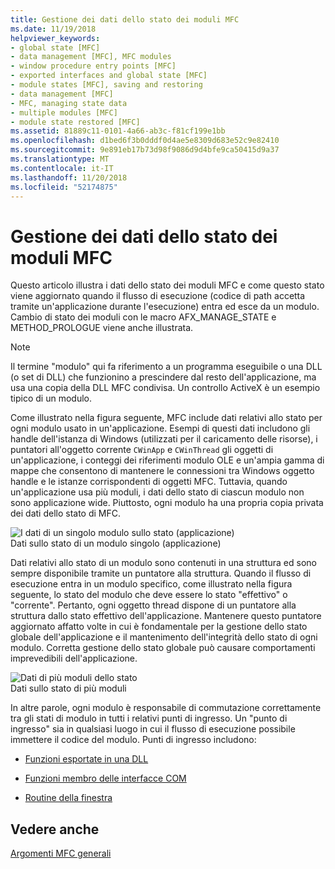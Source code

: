 ```yaml
---
title: Gestione dei dati dello stato dei moduli MFC
ms.date: 11/19/2018
helpviewer_keywords:
- global state [MFC]
- data management [MFC], MFC modules
- window procedure entry points [MFC]
- exported interfaces and global state [MFC]
- module states [MFC], saving and restoring
- data management [MFC]
- MFC, managing state data
- multiple modules [MFC]
- module state restored [MFC]
ms.assetid: 81889c11-0101-4a66-ab3c-f81cf199e1bb
ms.openlocfilehash: d1bed6f3b0dddf0d4ae5e8309d683e52c9e82410
ms.sourcegitcommit: 9e891eb17b73d98f9086d9d4bfe9ca50415d9a37
ms.translationtype: MT
ms.contentlocale: it-IT
ms.lasthandoff: 11/20/2018
ms.locfileid: "52174875"
---
```

# <a name="managing-the-state-data-of-mfc-modules"></a>Gestione dei dati dello stato dei moduli MFC

Questo articolo illustra i dati dello stato dei moduli MFC e come questo stato viene aggiornato quando il flusso di esecuzione (codice di path accetta tramite un'applicazione durante l'esecuzione) entra ed esce da un modulo. Cambio di stato dei moduli con le macro AFX_MANAGE_STATE e METHOD_PROLOGUE viene anche illustrata.

> [!NOTE]
>  Il termine "modulo" qui fa riferimento a un programma eseguibile o una DLL (o set di DLL) che funzionino a prescindere dal resto dell'applicazione, ma usa una copia della DLL MFC condivisa. Un controllo ActiveX è un esempio tipico di un modulo.

Come illustrato nella figura seguente, MFC include dati relativi allo stato per ogni modulo usato in un'applicazione. Esempi di questi dati includono gli handle dell'istanza di Windows (utilizzati per il caricamento delle risorse), i puntatori all'oggetto corrente `CWinApp` e `CWinThread` gli oggetti di un'applicazione, i conteggi dei riferimenti modulo OLE e un'ampia gamma di mappe che consentono di mantenere le connessioni tra Windows oggetto handle e le istanze corrispondenti di oggetti MFC. Tuttavia, quando un'applicazione usa più moduli, i dati dello stato di ciascun modulo non sono applicazione wide. Piuttosto, ogni modulo ha una propria copia privata dei dati dello stato di MFC.

![I dati di un singolo modulo sullo stato &#40;applicazione&#41;](../mfc/media/vc387n1.gif "i dati di un singolo modulo sullo stato &#40;applicazione&#41;") <br/>
Dati sullo stato di un modulo singolo (applicazione)

Dati relativi allo stato di un modulo sono contenuti in una struttura ed sono sempre disponibile tramite un puntatore alla struttura. Quando il flusso di esecuzione entra in un modulo specifico, come illustrato nella figura seguente, lo stato del modulo che deve essere lo stato "effettivo" o "corrente". Pertanto, ogni oggetto thread dispone di un puntatore alla struttura dallo stato effettivo dell'applicazione. Mantenere questo puntatore aggiornato affatto volte in cui è fondamentale per la gestione dello stato globale dell'applicazione e il mantenimento dell'integrità dello stato di ogni modulo. Corretta gestione dello stato globale può causare comportamenti imprevedibili dell'applicazione.

![Dati di più moduli dello stato](../mfc/media/vc387n2.gif "dati di più moduli dello stato") <br/>
Dati sullo stato di più moduli

In altre parole, ogni modulo è responsabile di commutazione correttamente tra gli stati di modulo in tutti i relativi punti di ingresso. Un "punto di ingresso" sia in qualsiasi luogo in cui il flusso di esecuzione possibile immettere il codice del modulo. Punti di ingresso includono:

- [Funzioni esportate in una DLL](../mfc/exported-dll-function-entry-points.md)

- [Funzioni membro delle interfacce COM](../mfc/com-interface-entry-points.md)

- [Routine della finestra](../mfc/window-procedure-entry-points.md)

## <a name="see-also"></a>Vedere anche

[Argomenti MFC generali](../mfc/general-mfc-topics.md)
